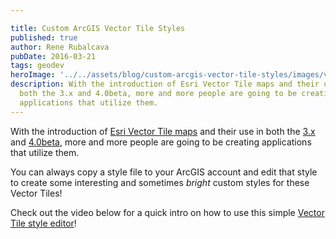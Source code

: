 ```yaml
---

title: Custom ArcGIS Vector Tile Styles
published: true
author: Rene Rubalcava
pubDate: 2016-03-21
tags: geodev
heroImage: '../../assets/blog/custom-arcgis-vector-tile-styles/images/vt-styles.png'
description: With the introduction of Esri Vector Tile maps and their use in
  both the 3.x and 4.0beta, more and more people are going to be creating
  applications that utilize them.
---
```


With the introduction of
[Esri Vector Tile maps](http://www.arcgis.com/home/group.html?id=30de8da907d240a0bccd5ad3ff25ef4a&focus=layers)
and their use in both the [3.x](https://developers.arcgis.com/javascript/) and
[4.0beta](https://developers.arcgis.com/javascript/beta/), more and more people
are going to be creating applications that utilize them.

You can always copy a style file to your ArcGIS account and edit that style to
create some interesting and sometimes _bright_ custom styles for these Vector
Tiles!

Check out the video below for a quick intro on how to use this simple
[Vector Tile style editor](https://github.com/Esri/arcgis-vectortile-style-editor/)!

<lite-youtube videoid="hqWYtVJRqZc"></lite-youtube>
